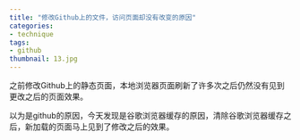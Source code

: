 ```yaml
---
title: "修改Github上的文件，访问页面却没有改变的原因"
categories: 
- technique
tags: 
- github
thumbnail: 13.jpg
---
```

之前修改Github上的静态页面，本地浏览器页面刷新了许多次之后仍然没有见到更改之后的页面效果。
<!--more-->

以为是github的原因，今天发现是谷歌浏览器缓存的原因，清除谷歌浏览器缓存之后，新加载的页面马上见到了修改之后的效果。